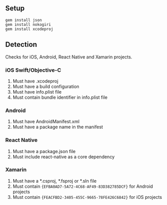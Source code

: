 ## Setup

```
gem install json
gem install nokogiri
gem install xcodeproj
```

## Detection
Checks for iOS, Android, React Native and Xamarin projects.

### iOS Swift/Objective-C
1. Must have .xcodeproj
2. Must have a build configuration
3. Must have info.plist file
4. Must contain bundle identifier in info.plist file

### Android
1. Must have AndroidManifest.xml
2. Must have a package name in the manifest

### React Native
1. Must have a package.json file
2. Must include react-native as a core dependency

### Xamarin
1. Must have a *.csproj, *.fsproj or *.sln file
2. Must contain `{EFBA0AD7-5A72-4C68-AF49-83D382785DCF}` for Android projects
2. Must contain `{FEACFBD2-3405-455C-9665-78FE426C6842}` for iOS projects
